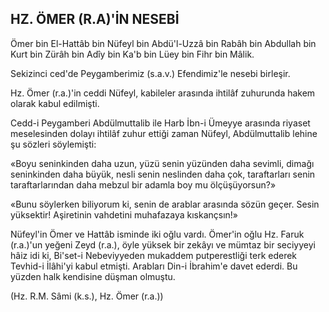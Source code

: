 ## HZ. ÖMER (R.A)'İN NESEBİ

Ömer bin El-Hattâb bin Nüfeyl bin Abdü'l-Uzzâ bin Rabâh bin Abdullah bin Kurt bin Zürâh bin Adîy bin Ka'b bin Lüey bin Fihr bin Mâlik.

Sekizinci ced'de Peygamberimiz (s.a.v.) Efendimiz'le nesebi birleşir.

Hz. Ömer (r.a.)'in ceddi Nüfeyl, kabileler arasında ihtilâf zuhurunda hakem olarak kabul edilmişti.

Cedd-i Peygamberi Abdülmuttalib ile Harb İbn-i Ümeyye arasında riyaset meselesinden dolayı ihtilâf zuhur ettiği zaman Nüfeyl, Abdül­muttalib lehine şu sözleri söylemişti:

«Boyu seninkinden daha uzun, yüzü senin yüzünden daha sevimli, dimağı seninkinden da­ha büyük, nesli senin neslinden daha çok, taraf­tarları senin taraftarlarından daha mebzul bir adamla boy mu ölçüşüyorsun?»

«Bunu söylerken biliyorum ki, senin de arablar arasında sözün geçer. Sesin yüksektir! Aşiretinin vahdetini muhafazaya kıskançsın!»

Nüfeyl'in Ömer ve Hattâb isminde iki oğlu vardı. Ömer'in oğlu Hz. Faruk (r.a.)'un yeğeni Zeyd (r.a.), öyle yüksek bir zekâyı ve mümtaz bir seciyyeyi hâiz idi ki, Bi'set-i Nebeviyyeden mukaddem putperestliği terk ederek Tevhid-i İlâhi'yi kabul etmişti. Arabları Din-i İbrahim'e davet ederdi. Bu yüzden halk kendisine düşman olmuştu.

(Hz. R.M. Sâmi (k.s.), Hz. Ömer (r.a.))
